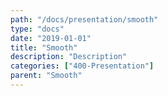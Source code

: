 ```yaml
---
path: "/docs/presentation/smooth"
type: "docs"
date: "2019-01-01"
title: "Smooth"
description: "Description"
categories: ["400-Presentation"]
parent: "Smooth"
---
```


